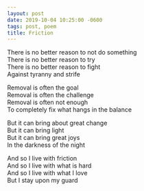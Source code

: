 ```yaml
---
layout: post
date: 2019-10-04 10:25:00 -0600
tags: post, poem
title: Friction
---
```


There is no better reason to not do something<br>
There is no better reason to try<br>
There is no better reason to fight<br>
Against tyranny and strife<br>

Removal is often the goal<br>
Removal is often the challenge<br>
Removal is often not enough<br>
To completely fix what hangs in the balance<br>

But it can bring about great change<br>
But it can bring light<br>
But it can bring great joys<br>
In the darkness of the night<br>

And so I live with friction<br>
And so I live with what is hard<br>
And so I live with what I love<br>
But I stay upon my guard<br>